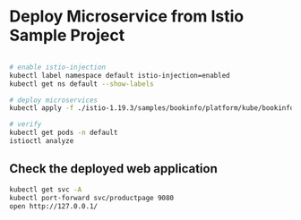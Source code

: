 # Deploy Microservice from Istio Sample Project
```bash

# enable istio-injection
kubectl label namespace default istio-injection=enabled
kubectl get ns default --show-labels

# deploy microservices
kubectl apply -f ./istio-1.19.3/samples/bookinfo/platform/kube/bookinfo.yaml

# verify
kubectl get pods -n default
istioctl analyze
```

## Check the deployed web application
```bash
kubectl get svc -A
kubectl port-forward svc/productpage 9080
open http://127.0.0.1/
```

